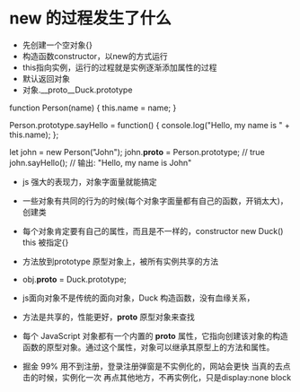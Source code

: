 # new 的过程发生了什么
- 先创建一个空对象{}
- 构造函数constructor，以new的方式运行
- this指向实例，运行的过程就是实例逐渐添加属性的过程
- 默认返回对象 
- 对象.__proto__Duck.prototype

function Person(name) {
  this.name = name;
}

Person.prototype.sayHello = function() {
  console.log("Hello, my name is " + this.name);
};

let john = new Person("John");
john.__proto__ = Person.prototype; // true
john.sayHello(); // 输出: "Hello, my name is John"

- js 强大的表现力，对象字面量就能搞定
- 一些对象有共同的行为的时候(每个对象字面量都有自己的函数，开销太大)，创建类
- 每个对象肯定要有自己的属性，而且是不一样的，constructor  new Duck()
    this 被指定{}
- 方法放到prototype 原型对象上，被所有实例共享的方法
- obj.__proto__ = Duck.prototype;
- js面向对象不是传统的面向对象，Duck 构造函数，没有血缘关系，
- 方法是共享的，性能更好，__proto__ 原型对象来查找
- 每个 JavaScript 对象都有一个内置的 __proto__ 属性，它指向创建该对象的构造函数的原型对象。通过这个属性，对象可以继承其原型上的方法和属性。


- 掘金
    99% 用不到注册，登录注册弹窗是不实例化的，网站会更快
    当真的去点击的时候，实例化一次
    再点其他地方，不再实例化，只是display:none block